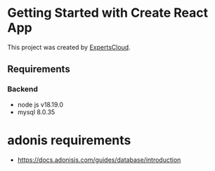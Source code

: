 # Getting Started with Create React App

This project was created by [ExpertsCloud](https://theexpertscloud.com/).

## Requirements

### Backend

- node js v18.19.0
- mysql 8.0.35

# adonis requirements

- https://docs.adonisjs.com/guides/database/introduction

